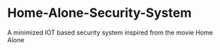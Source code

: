 # Home-Alone-Security-System
A minimized IOT based security system inspired from the movie Home Alone
